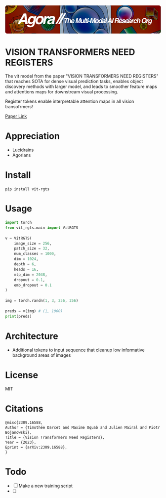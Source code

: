 [![Multi-Modality](agorabanner.png)](https://discord.gg/qUtxnK2NMf)

# VISION TRANSFORMERS NEED REGISTERS
The vit model from the paper "VISION TRANSFORMERS NEED REGISTERS" that reaches SOTA for dense
visual prediction tasks, enables object discovery methods with larger model, and leads to smoother feature maps and attentions maps for downstream visual processing.

Register tokens enable interpretable attention maps in all vision transofrmers!



[Paper Link](https://arxiv.org/pdf/2309.16588.pdf)

# Appreciation
* Lucidrains
* Agorians

# Install
`pip install vit-rgts`

# Usage
```python
import torch
from vit_rgts.main import VitRGTS

v = VitRGTS(
    image_size = 256,
    patch_size = 32,
    num_classes = 1000,
    dim = 1024,
    depth = 6,
    heads = 16,
    mlp_dim = 2048,
    dropout = 0.1,
    emb_dropout = 0.1
)

img = torch.randn(1, 3, 256, 256)

preds = v(img) # (1, 1000)
print(preds)
```

# Architecture
- Additional tokens to input sequence that cleanup low informative background areas of images

# License
MIT

# Citations

```
@misc{2309.16588,
Author = {Timothée Darcet and Maxime Oquab and Julien Mairal and Piotr Bojanowski},
Title = {Vision Transformers Need Registers},
Year = {2023},
Eprint = {arXiv:2309.16588},
}
```


# Todo
- [ ] Make a new training script
- [ ]